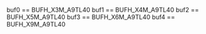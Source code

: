 buf0 == BUFH_X3M_A9TL40
buf1 == BUFH_X4M_A9TL40
buf2 == BUFH_X5M_A9TL40
buf3 == BUFH_X6M_A9TL40
buf4 == BUFH_X9M_A9TL40